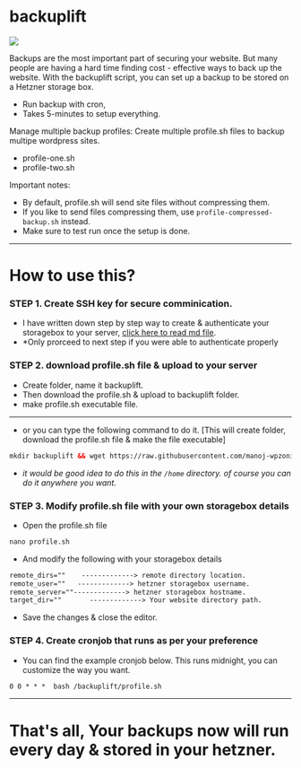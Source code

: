 # backuplift

![](https://pbcdn.cloud/backuplift.png)

Backups are the most important part of securing your website. But many people are having a hard time finding cost - effective ways to back up the website. With the backuplift script, you can set up a backup to be stored on a Hetzner storage box.

- Run backup with cron, 
- Takes 5-minutes to setup everything.

Manage multiple backup profiles:
Create multiple profile.sh files to backup multipe wordpress sites.
- profile-one.sh
- profile-two.sh

Important notes:
- By default, profile.sh will send site files without compressing them.
- If you like to send files compressing them, use `profile-compressed-backup.sh` instead.
- Make sure to test run once the setup is done.

------------

# How to use this?

### **STEP 1. Create SSH key for secure comminication.**

- I have written down step by step way to create & authenticate your storagebox to your server, [click here to read md file](https://github.com/manoj-wpzonify/backuplift/blob/main/how-to-create-ssh-key.md "click here to read md file").
- *Only prorceed to next step if you were able to authenticate properly

### **STEP 2. download profile.sh file & upload to your server**

- Create folder, name it backuplift.
- Then download the profile.sh & upload to backuplift folder.
- make profile.sh executable file.

------------


- or you can type the following command to do it. [This will create folder,  download the profile.sh file & make the file executable]

```html
mkdir backuplift && wget https://raw.githubusercontent.com/manoj-wpzonify/backuplift/main/profile.sh -P backuplift && chmod +x backuplift/profile.sh
```

- *it would be good idea to do this in the `/home` directory. of course you can do it anywhere you want.*

### **STEP 3. Modify profile.sh file with your own storagebox details**

- Open the profile.sh file

```html
nano profile.sh
```

- And modify the following with your storagebox details

```html
remote_dirs=""    -------------> remote directory location.
remote_user=""   -------------> hetzner storagebox username.
remote_server=""-------------> hetzner storagebox hostname.
target_dir=""       -------------> Your website directory path.
```

- Save the changes & close the editor.

### **STEP 4. Create cronjob that runs as per your preference**

- You can find the example cronjob below. This runs midnight, you can customize the way you want.

```html
0 0 * * *  bash /backuplift/profile.sh
```

------------



# That's all, Your backups now will run every day & stored in your hetzner.
